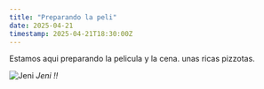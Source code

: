 ```yaml
---
title: "Preparando la peli"
date: 2025-04-21
timestamp: 2025-04-21T18:30:00Z
---
```


Estamos aqui preparando la pelicula y la cena. unas ricas pizzotas. 

![Jeni](/JournalImages/Jeni.png)
*Jeni !!*
